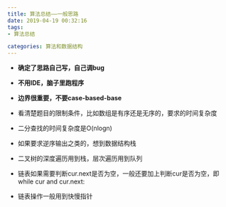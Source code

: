 ```yaml
---
title: 算法总结——一般思路
date: 2019-04-19 00:32:16
tags: 
- 算法总结

categories: 算法和数据结构
---
```

- **确定了思路自己写，自己调bug**
- **不用IDE，脑子里跑程序**
- **边界很重要，不要case-based-base**

- 看清楚题目的限制条件，比如数组是有序还是无序的，要求的时间复杂度
- 二分查找的时间复杂度是O(nlogn)
- 如果要求逆序输出之类的，想到数据结构栈
- 二叉树的深度遍历用到栈，层次遍历用到队列
- 链表如果需要判断cur.next是否为空，一般还要加上判断cur是否为空，即 while cur and cur.next:
- 链表操作一般用到快慢指针